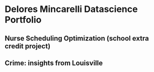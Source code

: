 # Delores Mincarelli Datascience Portfolio

## Nurse Scheduling Optimization (school extra credit project)

## Crime: insights from Louisville


